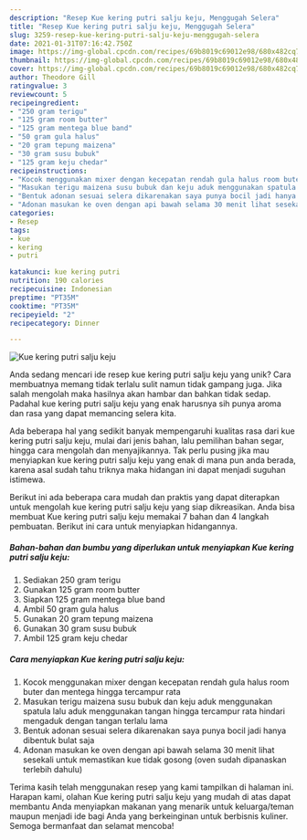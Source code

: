 ```yaml
---
description: "Resep Kue kering putri salju keju, Menggugah Selera"
title: "Resep Kue kering putri salju keju, Menggugah Selera"
slug: 3259-resep-kue-kering-putri-salju-keju-menggugah-selera
date: 2021-01-31T07:16:42.750Z
image: https://img-global.cpcdn.com/recipes/69b8019c69012e98/680x482cq70/kue-kering-putri-salju-keju-foto-resep-utama.jpg
thumbnail: https://img-global.cpcdn.com/recipes/69b8019c69012e98/680x482cq70/kue-kering-putri-salju-keju-foto-resep-utama.jpg
cover: https://img-global.cpcdn.com/recipes/69b8019c69012e98/680x482cq70/kue-kering-putri-salju-keju-foto-resep-utama.jpg
author: Theodore Gill
ratingvalue: 3
reviewcount: 5
recipeingredient:
- "250 gram terigu"
- "125 gram room butter"
- "125 gram mentega blue band"
- "50 gram gula halus"
- "20 gram tepung maizena"
- "30 gram susu bubuk"
- "125 gram keju chedar"
recipeinstructions:
- "Kocok menggunakan mixer dengan kecepatan rendah gula halus room buter dan mentega hingga tercampur rata"
- "Masukan terigu maizena susu bubuk dan keju aduk menggunakan spatula lalu aduk menggunakan tangan hingga tercampur rata hindari mengaduk dengan tangan terlalu lama"
- "Bentuk adonan sesuai selera dikarenakan saya punya bocil jadi hanya dibentuk bulat saja"
- "Adonan masukan ke oven dengan api bawah selama 30 menit lihat sesekali untuk memastikan kue tidak gosong (oven sudah dipanaskan terlebih dahulu)"
categories:
- Resep
tags:
- kue
- kering
- putri

katakunci: kue kering putri 
nutrition: 190 calories
recipecuisine: Indonesian
preptime: "PT35M"
cooktime: "PT35M"
recipeyield: "2"
recipecategory: Dinner

---
```



![Kue kering putri salju keju](https://img-global.cpcdn.com/recipes/69b8019c69012e98/680x482cq70/kue-kering-putri-salju-keju-foto-resep-utama.jpg)

Anda sedang mencari ide resep kue kering putri salju keju yang unik? Cara membuatnya memang tidak terlalu sulit namun tidak gampang juga. Jika salah mengolah maka hasilnya akan hambar dan bahkan tidak sedap. Padahal kue kering putri salju keju yang enak harusnya sih punya aroma dan rasa yang dapat memancing selera kita.

Ada beberapa hal yang sedikit banyak mempengaruhi kualitas rasa dari kue kering putri salju keju, mulai dari jenis bahan, lalu pemilihan bahan segar, hingga cara mengolah dan menyajikannya. Tak perlu pusing jika mau menyiapkan kue kering putri salju keju yang enak di mana pun anda berada, karena asal sudah tahu triknya maka hidangan ini dapat menjadi suguhan istimewa.




Berikut ini ada beberapa cara mudah dan praktis yang dapat diterapkan untuk mengolah kue kering putri salju keju yang siap dikreasikan. Anda bisa membuat Kue kering putri salju keju memakai 7 bahan dan 4 langkah pembuatan. Berikut ini cara untuk menyiapkan hidangannya.

<!--inarticleads1-->

##### Bahan-bahan dan bumbu yang diperlukan untuk menyiapkan Kue kering putri salju keju:

1. Sediakan 250 gram terigu
1. Gunakan 125 gram room butter
1. Siapkan 125 gram mentega blue band
1. Ambil 50 gram gula halus
1. Gunakan 20 gram tepung maizena
1. Gunakan 30 gram susu bubuk
1. Ambil 125 gram keju chedar




<!--inarticleads2-->

##### Cara menyiapkan Kue kering putri salju keju:

1. Kocok menggunakan mixer dengan kecepatan rendah gula halus room buter dan mentega hingga tercampur rata
1. Masukan terigu maizena susu bubuk dan keju aduk menggunakan spatula lalu aduk menggunakan tangan hingga tercampur rata hindari mengaduk dengan tangan terlalu lama
1. Bentuk adonan sesuai selera dikarenakan saya punya bocil jadi hanya dibentuk bulat saja
1. Adonan masukan ke oven dengan api bawah selama 30 menit lihat sesekali untuk memastikan kue tidak gosong (oven sudah dipanaskan terlebih dahulu)




Terima kasih telah menggunakan resep yang kami tampilkan di halaman ini. Harapan kami, olahan Kue kering putri salju keju yang mudah di atas dapat membantu Anda menyiapkan makanan yang menarik untuk keluarga/teman maupun menjadi ide bagi Anda yang berkeinginan untuk berbisnis kuliner. Semoga bermanfaat dan selamat mencoba!
